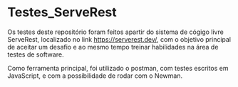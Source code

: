 # Testes_ServeRest
Os testes deste repositório foram feitos apartir do sistema de cógigo livre ServeRest, localizado no link  https://serverest.dev/,
com o objetivo principal de aceitar um desafio e ao mesmo tempo treinar habilidades na área de testes de software.

Como ferramenta principal, foi utilizado o postman, com testes escritos em JavaScript, e com a possibilidade de rodar com o Newman. 
